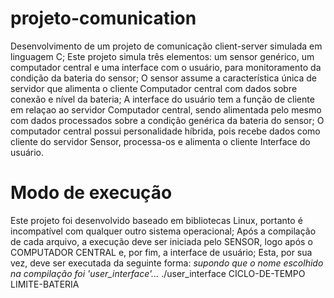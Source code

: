 # projeto-comunication
Desenvolvimento de um projeto de comunicação client-server simulada em linguagem C;
Este projeto simula três elementos: um sensor genérico, um computador central e uma interface com o usuário, para monitoramento da condição da bateria do sensor;
O sensor assume a característica única de servidor que alimenta o cliente Computador central com dados sobre conexão e nível da bateria;
A interface do usuário tem a função de cliente em relaçao ao servidor Computador central, sendo alimentada pelo mesmo com dados processados sobre a condição genérica da bateria do sensor;
O computador central possui personalidade híbrida, pois recebe dados como cliente do servidor Sensor, processa-os e alimenta o cliente Interface do usuário.

# Modo de execução
Este projeto foi desenvolvido baseado em bibliotecas Linux, portanto é incompatível com qualquer outro sistema operacional;
Após a compilação de cada arquivo, a execução deve ser iniciada pelo SENSOR, logo após o COMPUTADOR CENTRAL e, por fim, a interface de usuário;
Esta, por sua vez, deve ser executada da seguinte forma: 
    *supondo que o nome escolhido na compilação foi 'user_interface'...*
    ./user_interface CICLO-DE-TEMPO LIMITE-BATERIA
